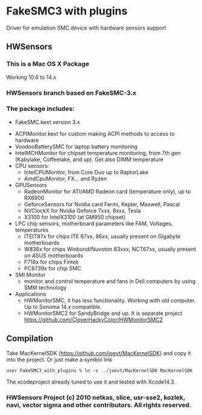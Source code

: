 # FakeSMC3 with plugins
Driver for emulation SMC device with hardware sensors support

## HWSensors
### This is a Mac OS X Package
Working 10.6 to 14.x

### HWSensors branch based on FakeSMC-3.x

### The package includes:
* FakeSMC.kext version 3.x
- ACPIMonitor.kext for custom making ACPI methods to access to hardware
- VoodooBatterySMC for laptop battery monitoring
- IntelMCHMonitor for chipset temperature monitoring, from 7th gen
  (Kabylake, Coffeelake, and up). Get also DIMM temperature
- CPU sensors:
    + IntelCPUMonitor, from Core Duo up to RaptorLake
    + AmdCpuMonitor, FX... and Ryzen
- GPUSensors
    + RadeonMonitor  for ATI/AMD Radeon card (temperature only), up to RX6900
    + GeforceSensors for Nvidia card Fermi, Kepler, Maxwell, Pascal
    + NVClockX for Nvidia Geforce 7xxx, 8xxx, Tesla
    + X3100 for IntelX3100 (at GM950 chipset)
- LPC chip sensors, motherboard parameters like FAM, Voltages, temperatures
    + ITEIT87x  for chips ITE 87xx, 86xx, usually present on Gigabyte motherboards
    + W836x  for chips Winbond/Nuvoton 83xxx, NCT67xx, usually present on ASUS motherboards
    + F718x  for chips Fintek 
    + PC8739x for chip SMC
- SMI Monitor
    + monitor and control temperature and fans in Dell computers by using SMM technology
- Applications 
    + HWMonitorSMC, it has less functionality. Working with old computer. Up to Sonoma 14.x compatible.
    + HWMonitorSMC2 for SandyBridge and up. It is separate project https://github.com/CloverHackyColor/HWMonitorSMC2

## Compilation
Take MacKernelSDK (https://github.com/joevt/MacKernelSDK) and copy it into the project. Or just make a symbol link
~~~~
user FakeSMC3_with_plugins % ln -s ../joevt/MacKernelSDK MacKernelSDK
~~~~

The xcodeproject already tuned to use it and tested with Xcode14.3.

### HWSensors Project (c) 2010 netkas, slice, usr-sse2, kozlek, navi, vector sigma and other contributors. All rights reserved. 
